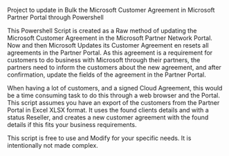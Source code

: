 Project to update in Bulk the Microsoft Customer Agreement in Microsoft Partner Portal through Powershell

This Powershell Script is created as a Raw method of updating the Microsoft Customer Agreement in the Microsoft Partner Network Portal. Now and then Microsoft Updates its Customer Agreement en resets all agreements in the Partner Portal. As this agreement is a requirement for customers to do business with Microsoft through their partners, the partners need to inform the customers about the new agreement, and after confirmation, update the fields of the agreement in the Partner Portal. 

When having a lot of customers, and a signed Cloud Agreement, this would be a time consuming task to do this through a web browser and the Portal. This script assumes you have an export of the customers from the Partner Portal in Excel XLSX format. It uses the found clients details and with a status Reseller, and creates a new customer agreement with the found details if this fits your business requirements.

This script is free to use and Modify for your specific needs. It is intentionally not made complex.
